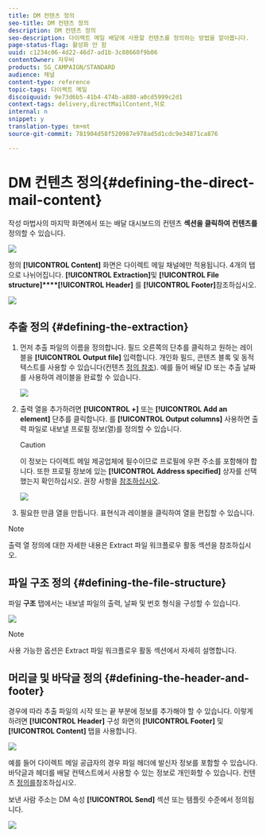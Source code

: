 ```yaml
---
title: DM 컨텐츠 정의
seo-title: DM 컨텐츠 정의
description: DM 컨텐츠 정의
seo-description: 다이렉트 메일 배달에 사용할 컨텐츠를 정의하는 방법을 알아봅니다.
page-status-flag: 활성화 안 함
uuid: c1234c06-4d22-46d7-ad1b-3c88660f9b06
contentOwner: 자우비
products: SG_CAMPAIGN/STANDARD
audience: 채널
content-type: reference
topic-tags: 다이렉트 메일
discoiquuid: 9e73d6b5-41b4-474b-a880-a0cd5999c2d1
context-tags: delivery,directMailContent,뒤로
internal: n
snippet: y
translation-type: tm+mt
source-git-commit: 781904d58f520987e978ad5d1cdc9e34871ca876

---
```



# DM 컨텐츠 정의{#defining-the-direct-mail-content}

작성 마법사의 마지막 화면에서 또는 배달 대시보드의 컨텐츠 **섹션을 클릭하여 컨텐츠를** 정의할 수 있습니다.

![](assets/direct_mail_6.png)

정의 **[!UICONTROL Content]** 화면은 다이렉트 메일 채널에만 적용됩니다. 4개의 탭으로 나뉘어집니다. **[!UICONTROL Extraction]**&#x200B;및 **[!UICONTROL File structure]****[!UICONTROL Header]** 를 **[!UICONTROL Footer]**&#x200B;참조하십시오.

![](assets/direct_mail_11.png)

## 추출 정의 {#defining-the-extraction}

1. 먼저 추출 파일의 이름을 정의합니다. 필드 오른쪽의 단추를 클릭하고 원하는 레이블을 **[!UICONTROL Output file]** 입력합니다. 개인화 필드, 콘텐츠 블록 및 동적 텍스트를 사용할 수 있습니다(컨텐츠 [정의 참조](../../designing/using/personalization.md#example-email-personalization)). 예를 들어 배달 ID 또는 추출 날짜를 사용하여 레이블을 완료할 수 있습니다.

   ![](assets/direct_mail_12.png)

1. 출력 열을 추가하려면 **[!UICONTROL +]** 또는 **[!UICONTROL Add an element]** 단추를 클릭합니다. 를 **[!UICONTROL Output columns]** 사용하면 출력 파일로 내보낼 프로필 정보(열)를 정의할 수 있습니다.

   >[!CAUTION]
   >
   >이 정보는 다이렉트 메일 제공업체에 필수이므로 프로필에 우편 주소를 포함해야 합니다. 또한 프로필 정보에 있는 **[!UICONTROL Address specified]** 상자를 선택했는지 확인하십시오. 권장 사항을 [참조하십시오](../../channels/using/about-direct-mail.md#recommendations).

   ![](assets/direct_mail_13.png)

1. 필요한 만큼 열을 만듭니다. 표현식과 레이블을 클릭하여 열을 편집할 수 있습니다.

>[!NOTE]
>
>출력 열 정의에 대한 자세한 내용은 Extract 파일 [](../../automating/using/extract-file.md) 워크플로우 활동 섹션을 참조하십시오.

## 파일 구조 정의 {#defining-the-file-structure}

파일 **구조** 탭에서는 내보낼 파일의 출력, 날짜 및 번호 형식을 구성할 수 있습니다.

![](assets/direct_mail_14.png)

>[!NOTE]
>
>사용 가능한 옵션은 Extract 파일 [](../../automating/using/extract-file.md) 워크플로우 활동 섹션에서 자세히 설명합니다.

## 머리글 및 바닥글 정의 {#defining-the-header-and-footer}

경우에 따라 추출 파일의 시작 또는 끝 부분에 정보를 추가해야 할 수 있습니다. 이렇게 하려면 **[!UICONTROL Header]** 구성 화면의 **[!UICONTROL Footer]** 및 **[!UICONTROL Content]** 탭을 사용합니다.

![](assets/direct_mail_7.png)

예를 들어 다이렉트 메일 공급자의 경우 파일 헤더에 발신자 정보를 포함할 수 있습니다. 바닥글과 헤더를 배달 컨텍스트에서 사용할 수 있는 정보로 개인화할 수 있습니다. 컨텐츠 [정의를](../../designing/using/personalization.md#example-email-personalization)참조하십시오.

보낸 사람 주소는 DM 속성 **[!UICONTROL Send]** 섹션 또는 템플릿 수준에서 정의됩니다.

![](assets/direct_mail_24.png)

